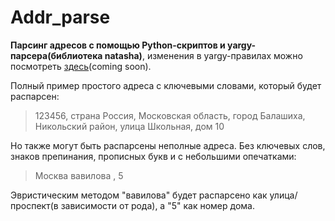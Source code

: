 # Addr_parse

**Парсинг адресов с помощью Python-скриптов и yargy-парсера(библиотека natasha)**, изменения в yargy-правилах можно посмотреть [здесь](https://github.com/Kugumi/Addr_parse/blob/master/Doc.md)(coming soon).

Полный пример простого адреса с ключевыми словами, который будет распарсен:

> 123456, страна Россия, Московская область, город Балашиха, Никольский район, улица Школьная, дом 10

Но также могут быть распарсены неполные адреса. Без ключевых слов, знаков препинания, прописных букв и с небольшими опечатками:

> Москва вавилова , 5

Эвристическим методом "вавилова" будет распарсено как улица/проспект(в зависимости от рода), а "5" как номер дома. 



